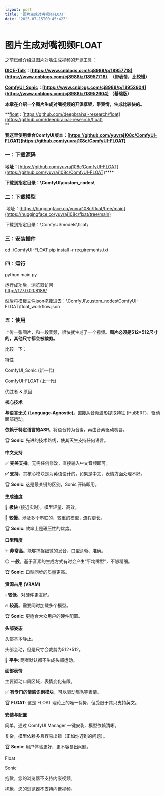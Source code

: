 ```yaml
---
layout: post
title: '图片生成对嘴视频FLOAT'
date: "2025-07-15T00:45:42Z"
---
```

图片生成对嘴视频FLOAT
=============

之前已经介绍过图片对嘴生成视频的开源工具：

**[DICE-Talk](https://github.com/toto222/DICE-Talk)：[https://www.cnblogs.com/cj8988/p/18957718](https://www.cnblogs.com/cj8988/p/18957718)   （带表情，比较慢）**

**[ComfyUI\_Sonic](https://www.cnblogs.com/cj8988/p/18952604)：[https://www.cnblogs.com/cj8988/p/18952604](https://www.cnblogs.com/cj8988/p/18952604) （基础版）**

**本章在介绍一个图片生成对嘴视频的开源框架，带表情，生成比较快的。**

**[float](https://github.com/deepbrainai-research/float) : [https://github.com/deepbrainai-research/float](https://github.com/deepbrainai-research/float)  
**

**我这里使用集合ComfyUI版本：[https://github.com/yuvraj108c/ComfyUI-FLOAT](https://github.com/yuvraj108c/ComfyUI-FLOAT)**

### **一：下载源码**

**地址：**[https://github.com/yuvraj108c/ComfyUI-FLOAT](https://github.com/yuvraj108c/ComfyUI-FLOAT)****

**下载到指定目录：\\ComfyUI\\custom\_nodes\\**

### 二：下载模型

 地址：[https://huggingface.co/yuvraj108c/float/tree/main](https://huggingface.co/yuvraj108c/float/tree/main)

下载到指定目录：\\ComfyUI\\models\\float\\

### 三：安装插件

cd ./ComfyUI-FLOAT
pip install \-r requirements.txt

### 四：运行

python  main.py  
  
运行成功后，浏览器访问  
http://127.0.0.1:8188/

然后将模板文件json拖拽进去：\\ComfyUI\\custom\_nodes\\ComfyUI-FLOAT\\float\_workflow.json

### 五：使用

上传一张图片，和一段音频，很快就生成了一个视频。**图片必须是512\*512尺寸的，其他尺寸都会被裁剪。**

比较一下：

特性

ComfyUI\_Sonic (新一代)

ComfyUI-FLOAT (上一代)

优胜者 & 原因

**核心技术**

**与语言无关 (Language-Agnostic)**。直接从音频波形提取特征 (HuBERT)，驱动面部运动。

**依赖于特定语言的ASR**。将语音转为音素，再由音素驱动嘴唇。

🏆 **Sonic**: 先进的技术路线，使其天生支持任何语言。

**中文支持**

✅ **完美支持**。无需任何修改，直接输入中文音频即可。

**✅ 支持**。其核心模块是为英语设计的，如果是中文，表情方面处理不好。

🏆 **Sonic**: 这是最关键的区别，Sonic 开箱即用。

**生成速度**

🚀 **极快** (接近实时)。模型轻量、高效。

🐢 **较慢**。涉及多个串联的、较重的模型，流程更长。

🏆 **Sonic**: 效率上是碾压性的优势。

**口型精度**

✨ **非常高**。能够捕捉细微的发音，口型清晰、准确。

😐 **一般**。基于音素的生成方式有时会产生“平均嘴型”，不够精细。

🏆 **Sonic**: 口型同步的质量更高。

**资源占用 (VRAM)**

💧 **较低**。对硬件更友好。

🔥 **较高**。需要同时加载多个模型。

🏆 **Sonic**: 更适合大众用户的硬件配置。

**头部姿态**

头部基本静止。

头部会动，但是尺寸会裁剪为512\*512。

🤝 **平手**: 两者默认都不生成头部运动。

**面部表情**

主要驱动口周区域，表情变化有限。

✅ **有专门的情感识别模块**，可以驱动眉毛等表情。

🏆 **FLOAT**: 这是 FLOAT 理论上的唯一优势，但受限于其只支持英文。

**安装与配置**

简单，通过 ComfyUI Manager 一键安装，模型依赖清晰。

复杂，模型依赖多且容易出错（正如你遇到的问题）。

🏆 **Sonic**: 用户体验更好，更不容易出问题。

  

Float

Sonic

抱歉，您的浏览器不支持内嵌视频。

抱歉，您的浏览器不支持内嵌视频。